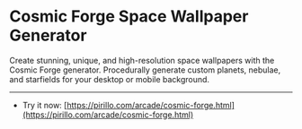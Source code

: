 
# Cosmic Forge Space Wallpaper Generator

Create stunning, unique, and high-resolution space wallpapers with the Cosmic Forge generator. Procedurally generate custom planets, nebulae, and starfields for your desktop or mobile background.

---

* Try it now: [https://pirillo.com/arcade/cosmic-forge.html](https://pirillo.com/arcade/cosmic-forge.html)
